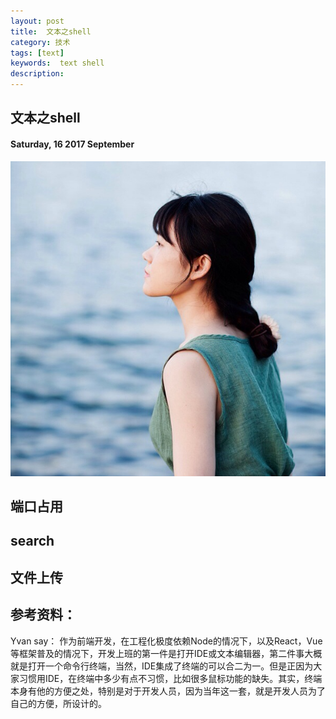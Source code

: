 ```yaml
---
layout: post
title:  文本之shell
category: 技术
tags: [text]
keywords:  text shell
description:
---
```


##  文本之shell

#### Saturday, 16  2017 September

![ChengBi](/../../assets/img/tech/2017/ChengBi_2.jpg)


## 端口占用

## search

## 文件上传




## 参考资料：



Yvan say： 作为前端开发，在工程化极度依赖Node的情况下，以及React，Vue等框架普及的情况下，开发上班的第一件是打开IDE或文本编辑器，第二件事大概就是打开一个命令行终端，当然，IDE集成了终端的可以合二为一。但是正因为大家习惯用IDE，在终端中多少有点不习惯，比如很多鼠标功能的缺失。其实，终端本身有他的方便之处，特别是对于开发人员，因为当年这一套，就是开发人员为了自己的方便，所设计的。

